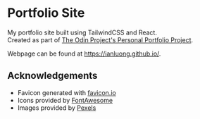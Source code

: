 # Portfolio Site

My portfolio site built using TailwindCSS and React.\
Created as part of [The Odin Project's Personal Portfolio Project](https://www.theodinproject.com/lessons/node-path-advanced-html-and-css-personal-portfolio).

Webpage can be found at https://ianluong.github.io/.

## Acknowledgements

 - Favicon generated with [favicon.io](https://favicon.io/)
 - Icons provided by [FontAwesome](https://fontawesome.com/)
 - Images provided by [Pexels](https://www.pexels.com/)

